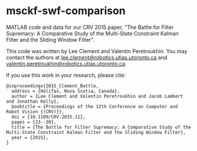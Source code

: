 # msckf-swf-comparison
MATLAB code and data for our CRV 2015 paper, "The Battle for Filter Supremacy: A Comparative Study of the Multi-State Constraint Kalman Filter and the Sliding Window Filter".

This code was written by Lee Clement and Valentin Peretroukhin. You may contact the authors at lee.clement@robotics.utias.utoronto.ca and valentin.peretroukhin@robotics.utias.utoronto.ca.

If you use this work in your research, please cite:

```
@inproceedings{2015_Clement_Battle,
  address = {Halifax, Nova Scotia, Canada},
  author = {Lee Clement and Valentin Peretroukhin and Jacob Lambert and Jonathan Kelly},
  booktitle = {Proceedings of the 12th Conference on Computer and Robot Vision {(CRV)}},
  doi = {10.1109/CRV.2015.11},
  pages = {23--30},
  title = {The Battle for Filter Supremacy: A Comparative Study of the Multi-State Constraint Kalman Filter and the Sliding Window Filter},
  year = {2015},
}
```
